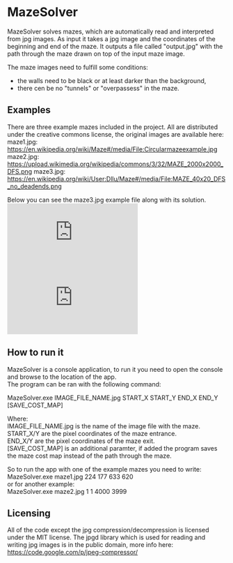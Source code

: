 # MazeSolver #
MazeSolver solves mazes, which are automatically read and interpreted from jpg images. As input it takes a jpg image and the coordinates of the beginning and end of the maze.
It outputs a file called "output.jpg" with the path through the maze drawn on top of the input maze image.

The maze images need to fulfill some conditions:
- the walls need to be black or at least darker than the background,
- there cen be no "tunnels" or "overpassess" in the maze.

## Examples ##
There are three example mazes included in the project. All are distributed under the creative commons license, the original images are available here:  
maze1.jpg: https://en.wikipedia.org/wiki/Maze#/media/File:Circularmazeexample.jpg  
maze2.jpg: https://upload.wikimedia.org/wikipedia/commons/3/32/MAZE_2000x2000_DFS.png 
maze3.jpg: https://en.wikipedia.org/wiki/User:Dllu/Maze#/media/File:MAZE_40x20_DFS_no_deadends.png

Below you can see the maze3.jpg example file along with its solution.  
![maze3.jpg](http://home.elka.pw.edu.pl/~mkowals6/lib/exe/fetch.php?media=wiki:maze3.jpg)  
![maze3_solved.jpg](http://home.elka.pw.edu.pl/~mkowals6/lib/exe/fetch.php?media=wiki:maze3_solved.jpg)

## How to run it ##
MazeSolver is a console application, to run it you need to open the console and browse to the location of the app.  
The program can be ran with the following command:

MazeSolver.exe IMAGE_FILE_NAME.jpg START_X START_Y END_X END_Y [SAVE_COST_MAP]

Where:  
IMAGE_FILE_NAME.jpg is the name of the image file with the maze.  
START_X/Y are the pixel coordinates of the maze entrance.  
END_X/Y are the pixel coordinates of the maze exit.  
[SAVE_COST_MAP] is an additional paramter, if added the program saves the maze cost map instead of the path through the maze.

So to run the app with one of the example mazes you need to write:
MazeSolver.exe maze1.jpg 224 177 633 620  
or for another example:  
MazeSolver.exe maze2.jpg 1 1 4000 3999

## Licensing ##
All of the code except the jpg compression/decompression is licensed under the MIT license.
The jpgd library which is used for reading and writing jpg images is in the public domain, more info here:
https://code.google.com/p/jpeg-compressor/

